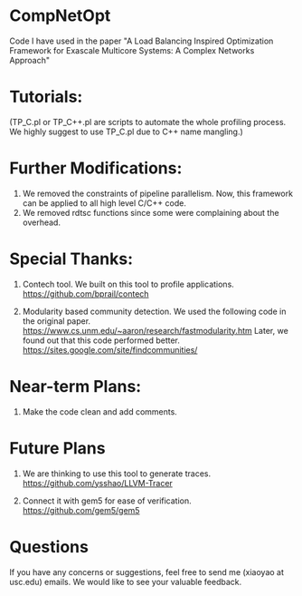 # CompNetOpt
Code I have used in the paper "A Load Balancing Inspired Optimization Framework for Exascale Multicore Systems: A Complex Networks Approach"

# Tutorials: 
(TP_C.pl or TP_C++.pl are scripts to automate the whole profiling process. We highly suggest to use TP_C.pl due to C++ name mangling.)

# Further Modifications:
1. We removed the constraints of pipeline parallelism. Now, this framework can be applied to all high level C/C++ code.
2. We removed rdtsc functions since some were complaining about the overhead.

# Special Thanks:
1. Contech tool. We built on this tool to profile applications. 
https://github.com/bprail/contech

2. Modularity based community detection.
We used the following code in the original paper.
https://www.cs.unm.edu/~aaron/research/fastmodularity.htm
Later, we found out that this code performed better.
https://sites.google.com/site/findcommunities/

# Near-term Plans:
1. Make the code clean and add comments.

# Future Plans
1. We are thinking to use this tool to generate traces.
https://github.com/ysshao/LLVM-Tracer

2. Connect it with gem5 for ease of verification.
https://github.com/gem5/gem5

# Questions
If you have any concerns or suggestions, feel free to send me (xiaoyao at usc.edu) emails. We would like to see your valuable feedback.
